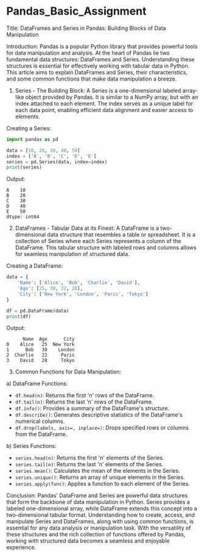 # Pandas_Basic_Assignment
Title: DataFrames and Series in Pandas: Building Blocks of Data Manipulation

Introduction:
Pandas is a popular Python library that provides powerful tools for data manipulation and analysis. At the heart of Pandas lie two fundamental data structures: DataFrames and Series. Understanding these structures is essential for effectively working with tabular data in Python. This article aims to explain DataFrames and Series, their characteristics, and some common functions that make data manipulation a breeze.

1. Series - The Building Block:
A Series is a one-dimensional labeled array-like object provided by Pandas. It is similar to a NumPy array, but with an index attached to each element. The index serves as a unique label for each data point, enabling efficient data alignment and easier access to elements.

Creating a Series:
```python
import pandas as pd

data = [10, 20, 30, 40, 50]
index = ['A', 'B', 'C', 'D', 'E']
series = pd.Series(data, index=index)
print(series)
```

Output:
```
A    10
B    20
C    30
D    40
E    50
dtype: int64
```

2. DataFrames - Tabular Data at its Finest:
A DataFrame is a two-dimensional data structure that resembles a table or spreadsheet. It is a collection of Series where each Series represents a column of the DataFrame. This tabular structure with labeled rows and columns allows for seamless manipulation of structured data.

Creating a DataFrame:
```python
data = {
    'Name': ['Alice', 'Bob', 'Charlie', 'David'],
    'Age': [25, 30, 22, 28],
    'City': ['New York', 'London', 'Paris', 'Tokyo']
}

df = pd.DataFrame(data)
print(df)
```

Output:
```
      Name  Age      City
0    Alice   25  New York
1      Bob   30    London
2  Charlie   22     Paris
3    David   28     Tokyo
```

3. Common Functions for Data Manipulation:

a) DataFrame Functions:
- `df.head(n)`: Returns the first 'n' rows of the DataFrame.
- `df.tail(n)`: Returns the last 'n' rows of the DataFrame.
- `df.info()`: Provides a summary of the DataFrame's structure.
- `df.describe()`: Generates descriptive statistics of the DataFrame's numerical columns.
- `df.drop(labels, axis=, inplace=)`: Drops specified rows or columns from the DataFrame.

b) Series Functions:
- `series.head(n)`: Returns the first 'n' elements of the Series.
- `series.tail(n)`: Returns the last 'n' elements of the Series.
- `series.mean()`: Calculates the mean of the elements in the Series.
- `series.unique()`: Returns an array of unique elements in the Series.
- `series.apply(func)`: Applies a function to each element of the Series.

Conclusion:
Pandas' DataFrame and Series are powerful data structures that form the backbone of data manipulation in Python. Series provides a labeled one-dimensional array, while DataFrame extends this concept into a two-dimensional tabular format. Understanding how to create, access, and manipulate Series and DataFrames, along with using common functions, is essential for any data analysis or manipulation task. With the versatility of these structures and the rich collection of functions offered by Pandas, working with structured data becomes a seamless and enjoyable experience.
